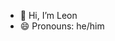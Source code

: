 - 👋 Hi, I’m Leon
- 😄 Pronouns: he/him
<!---
Leon-jar/Leon-jar is a ✨ special ✨ repository because its `README.md` (this file) appears on your GitHub profile.
You can click the Preview link to take a look at your changes.
--->
